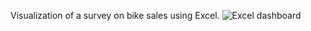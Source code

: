 Visualization of a survey on bike sales using Excel.
![Excel dashboard](https://github.com/user-attachments/assets/234ad66d-48d1-4989-90a8-f73012e04657)
